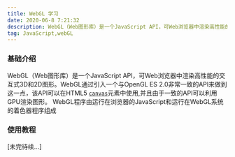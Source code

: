 ```yaml
---
title: WebGL 学习
date: 2020-06-8 7:21:32
description: WebGL（Web图形库）是一个JavaScript API，可Web浏览器中渲染高性能的交互式3D和2D图形。。
tag: JavaScript,webGL
---
```


### 基础介绍

WebGL（Web图形库）是一个JavaScript API，可Web浏览器中渲染高性能的交互式3D和2D图形。WebGL通过引入一个与OpenGL ES 2.0非常一致的API来做到这一点，该API可以在HTML5 [`canvas`](https://developer.mozilla.org/zh-CN/docs/Web/HTML/Element/canvas)元素中使用,并且由于一致的API可以利用GPU渲染图形。
WebGL程序由运行在浏览器的JavaScript和运行在WebGL系统的着色器程序组成

### 使用教程





[未完待续...]
